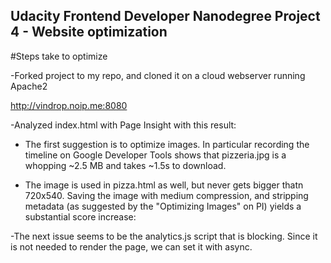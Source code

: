 ## Udacity Frontend Developer Nanodegree Project 4 - Website optimization

#Steps take to optimize

-Forked project to my repo, and cloned it on a cloud webserver running Apache2

http://vindrop.noip.me:8080

-Analyzed index.html with Page Insight with this result:


- The first suggestion is to optimize images. In particular recording the timeline on Google Developer Tools shows that pizzeria.jpg is a whopping ~2.5 MB and takes ~1.5s to download.

- The image is used in pizza.html as well, but never gets bigger thatn 720x540. Saving the image with medium compression, and stripping metadata (as suggested by the "Optimizing Images" on PI) yields a substantial score increase:

-The next issue seems to be the analytics.js script that is blocking. Since it is not needed to render the page, we can set it with async.


